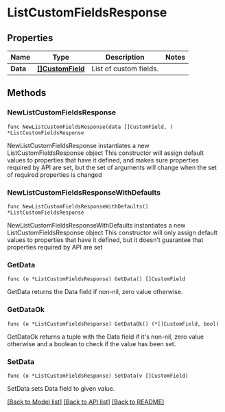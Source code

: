 # ListCustomFieldsResponse

## Properties

Name | Type | Description | Notes
------------ | ------------- | ------------- | -------------
**Data** | [**[]CustomField**](CustomField.md) | List of custom fields. | 

## Methods

### NewListCustomFieldsResponse

`func NewListCustomFieldsResponse(data []CustomField, ) *ListCustomFieldsResponse`

NewListCustomFieldsResponse instantiates a new ListCustomFieldsResponse object
This constructor will assign default values to properties that have it defined,
and makes sure properties required by API are set, but the set of arguments
will change when the set of required properties is changed

### NewListCustomFieldsResponseWithDefaults

`func NewListCustomFieldsResponseWithDefaults() *ListCustomFieldsResponse`

NewListCustomFieldsResponseWithDefaults instantiates a new ListCustomFieldsResponse object
This constructor will only assign default values to properties that have it defined,
but it doesn't guarantee that properties required by API are set

### GetData

`func (o *ListCustomFieldsResponse) GetData() []CustomField`

GetData returns the Data field if non-nil, zero value otherwise.

### GetDataOk

`func (o *ListCustomFieldsResponse) GetDataOk() (*[]CustomField, bool)`

GetDataOk returns a tuple with the Data field if it's non-nil, zero value otherwise
and a boolean to check if the value has been set.

### SetData

`func (o *ListCustomFieldsResponse) SetData(v []CustomField)`

SetData sets Data field to given value.



[[Back to Model list]](../README.md#documentation-for-models) [[Back to API list]](../README.md#documentation-for-api-endpoints) [[Back to README]](../README.md)


